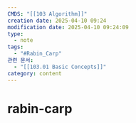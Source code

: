 ```yaml
---
CMDS: "[[103 Algorithm]]"
creation date: 2025-04-10 09:24
modification date: 2025-04-10 09:24:09
type:
  - note
tags:
  - "#Rabin_Carp"
관련 문서:
  - "[[103.01 Basic Concepts]]"
category: content
---
```


# rabin-carp
